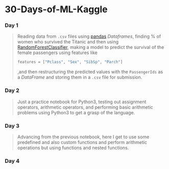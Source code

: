 # 30-Days-of-ML-Kaggle

### Day 1

> Reading data from `.csv` files using [pandas](https://pandas.pydata.org/) *Dataframes*, finding % of women who survived the Titanic and then using [RandomForestClassifier](https://en.wikipedia.org/wiki/Random_forest), making a model to predict the survival of the female passengers using features like
>
> ```python
> features = ["Pclass", "Sex", "SibSp", "Parch"]
> ```
>
> ,and then restructuring the predicted values with the `PassengerIds` as a *DataFrame* and storing them in a `.csv` file for submission.

### Day 2

> Just a practice notebook for Python3, testing out assignment operators, arithmetic operators, and performing basic arithmetic problems using Python3 to get a grasp of the language.

### Day 3

> Advancing from the previous notebook, here I get to use some predefined and also custom functions and perform arithmetic operations but using functions and nested functions.

### Day 4
